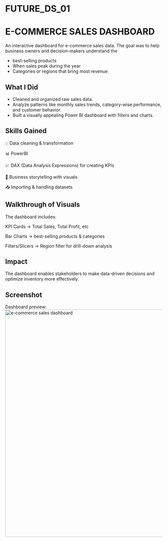 # FUTURE_DS_01 
# E-COMMERCE SALES DASHBOARD
An interactive dashboard for e-commerce sales data. The goal was to help business owners and decision-makers understand the
- best-selling products
- When sales peak during the year
- Categories or regions that bring most revenue

## What I Did
- Cleaned and organized raw sales data.
- Analyze patterns like monthly sales trends, category-wise performance, and customer behavior.
- Built a visually appealing Power BI dashboard with filters and charts.

## Skills Gained
💡 Data cleaning & transformation

📊 PowerBI

📈 DAX (Data Analysis Expressions) for creating KPIs

🛒 Business storytelling with visuals

📥 Importing & handling datasets

## Walkthrough of Visuals
The dashboard includes:

KPI Cards → Total Sales, Total Profit, etc

Bar Charts → best-selling products & categories

Filters/Slicers → Region filter for drill-down analysis

## Impact
The dashboard enables stakeholders to make data-driven decisions and optimize inventory more effectively.

## Screenshot
Dashboard preview:
<img width="1270" height="725" alt="e-commerce sales dashboard" src="https://github.com/user-attachments/assets/74649472-0d09-4ec4-9bec-58dda087c57c" />
